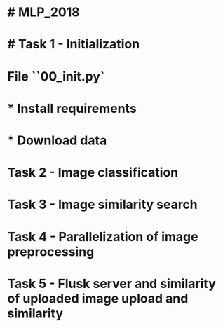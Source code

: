 # # MLP_2018

# # Task 1 - Initialization
# File ``00_init.py`
# * Install requirements
# * Download data

# Task 2 - Image classification

# Task 3 - Image similarity search

# Task 4 - Parallelization of image preprocessing

# Task 5 - Flusk server and similarity of uploaded image upload and similarity